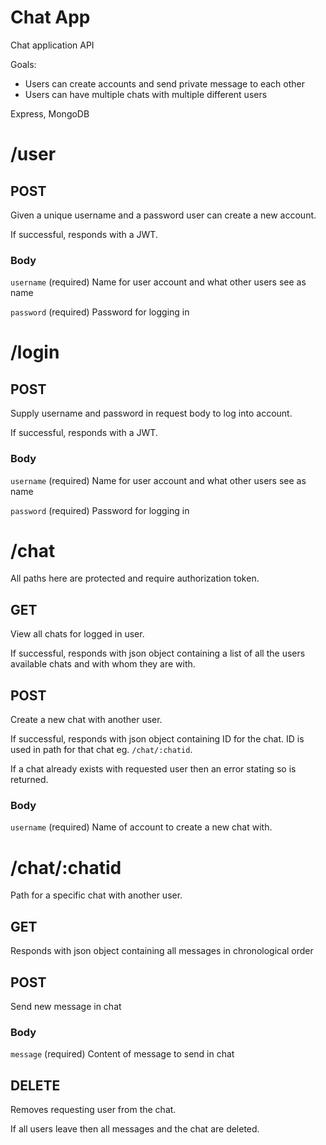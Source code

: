 # Chat App

Chat application API

Goals: 
* Users can create accounts and send private message to each other
* Users can have multiple chats with multiple different users

Express, MongoDB

# /user

## POST

Given a unique username and a password user can create a new account.

If successful, responds with a JWT.

### Body

`username` (required) Name for user account and what other users see as name

`password` (required) Password for logging in

# /login

## POST

Supply username and password in request body to log into account.

If successful, responds with a JWT.

### Body

`username` (required) Name for user account and what other users see as name

`password` (required) Password for logging in

# /chat

All paths here are protected and require authorization token.

## GET

View all chats for logged in user.

If successful, responds with json object containing a list of all the users available chats and with whom they are with.

## POST

Create a new chat with another user.

If successful, responds with json object containing ID for the chat. ID is used in path for that chat eg. `/chat/:chatid`.

If a chat already exists with requested user then an error stating so is returned.

### Body

`username` (required) Name of account to create a new chat with.

# /chat/:chatid

Path for a specific chat with another user.

## GET

Responds with json object containing all messages in chronological order

## POST

Send new message in chat

### Body

`message` (required) Content of message to send in chat

## DELETE

Removes requesting user from the chat.

If all users leave then all messages and the chat are deleted.
